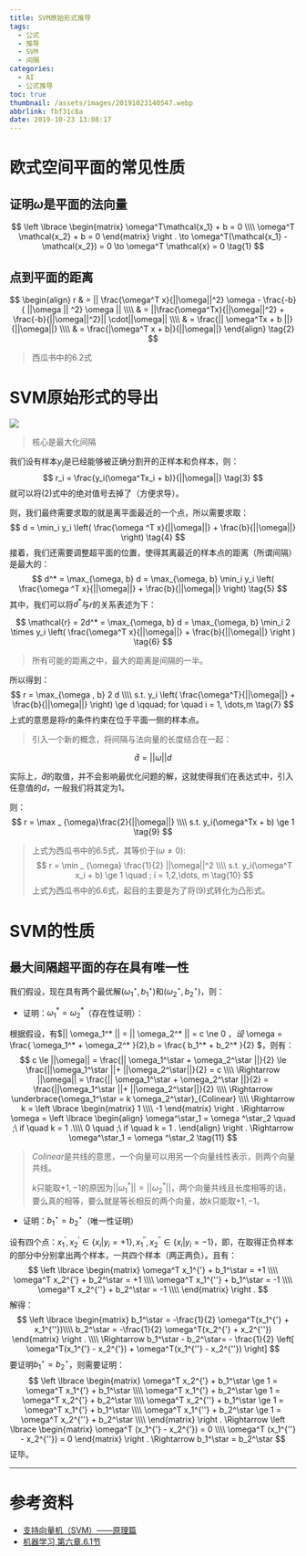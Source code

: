 ```yaml
---
title: SVM原始形式推导
tags:
  - 公式
  - 推导
  - SVM
  - 间隔
categories:
  - AI
  - 公式推导
toc: true
thumbnail: /assets/images/20191023140547.webp
abbrlink: fbf31c8a
date: 2019-10-23 13:08:17
---
```


# 欧式空间平面的常见性质

## 证明$\omega$是平面的法向量

$$
\left \lbrace
  \begin{matrix}
  \omega^T\mathcal{x_1} + b = 0 \\\\ 
  \omega^T \mathcal{x_2} + b = 0
  \end{matrix}
\right .
\to \omega^T(\mathcal{x_1} - \mathcal{x_2}) = 0  \to \omega^T \mathcal{x} = 0
\tag{1}
$$

<!-- more -->

## 点到平面的距离

$$
\begin{align}
r & = || \frac{\omega^T x}{||\omega||^2} \omega - \frac{-b}{ ||\omega || ^2} \omega || \\\\
& = ||\frac{\omega^Tx}{||\omega||^2} + \frac{-b}{||\omega||^2}|| \cdot||\omega|| \\\\
& = \frac{|| \omega^Tx + b ||}{||\omega||} \\\\
& = \frac{|\omega^T x + b|}{||\omega||}
\end{align}
\tag{2}
$$

> 西瓜书中的$6.2$式

# SVM原始形式的导出

![](https://imgs.borgor.cn/imgs/20191023155950.png)

> 核心是最大化间隔

我们设有样本$y_i$是已经能够被正确分割开的正样本和负样本，则：
$$
r_i = \frac{y_i(\omega^Tx_i + b)}{||\omega||}
\tag{3}
$$
就可以将$(2)$式中的绝对值号去掉了（方便求导）。

则，我们最终需要求取的就是离平面最近的一个点，所以需要求取：
$$
d = \min_i y_i \left( \frac{\omega ^T x}{||\omega||} + \frac{b}{||\omega||} \right)
\tag{4}
$$
接着，我们还需要调整超平面的位置，使得其离最近的样本点的距离（所谓间隔）是最大的：
$$
d^* = \max_{\omega, b} d = \max_{\omega, b}  \min_i y_i \left( \frac{\omega ^T x}{||\omega||} + \frac{b}{||\omega||} \right)
\tag{5}
$$
其中，我们可以将$d^*$与$r$的关系表述为下：

$$
\mathcal{r} = 2d^* = \max_{\omega, b} d = \max_{\omega, b}  \min_i 2 \times y_i \left( \frac{\omega^T x}{||\omega||} + \frac{b}{||\omega||} \right ) 
\tag{6}
$$

> 所有可能的距离之中，最大的距离是间隔的一半。

所以得到：
$$
r = \max_{\omega , b} 2 d \\\\
s.t. y_i \left( \frac{\omega^T}{||\omega||} +  \frac{b}{||\omega||} \right) \ge d \qquad; for \quad i = 1, \dots,m
\tag{7}
$$
上式的意思是将$r$的条件约束在位于平面一侧的样本点。

> 引入一个新的概念，将间隔与法向量的长度结合在一起：

$$
\hat{d} = ||\omega||d
\tag{8}
$$

实际上，$\hat{d}$的取值，并不会影响最优化问题的解，这就使得我们在表达式中，引入任意值的$d$，一般我们将其定为1。

则：
$$
r = \max _ {\omega}\frac{2}{||\omega||} \\\\
s.t. y_i(\omega^Tx + b) \ge 1
\tag{9}
$$

> 上式为西瓜书中的$6.5$式，其等价于($\omega \ne 0$):
> $$
> r = \min _ {\omega} \frac{1}{2} ||\omega||^2 \\\\
> s.t. y_i(\omega^T x_i + b) \ge 1 \quad ; i = 1,2,\dots, m
> \tag{10}
> $$
> 上式为西瓜书中的$6.6$式，起目的主要是为了将$(9)$式转化为凸形式。

# SVM的性质

## 最大间隔超平面的存在具有唯一性

我们假设，现在具有两个最优解$(\omega^\star_1,b^\star_1)$和$(\omega^\star_2,b^\star_2)$，则：

* 证明：$\omega_1^* = \omega_2^*$（存在性证明）：

根据假设，有$|| \omega_1^* || = || \omega_2^* || = c \ne 0 $，设$ \omega = \frac{ \omega_1^* + \omega_2^* }{2},b = \frac{ b_1^* + b_2^* }{2} $，则有：
$$
c \le ||\omega|| = \frac{|| \omega_1^\star + \omega_2^\star ||}{2} \le \frac{||\omega_1^\star ||+ ||\omega_2^\star||}{2} = c \\\\
\Rightarrow ||\omega|| =  \frac{|| \omega_1^\star + \omega_2^\star ||}{2} = \frac{||\omega_1^\star ||+ ||\omega_2^\star||}{2} \\\\
\Rightarrow \underbrace{\omega_1^\star = k \omega_2^\star}_{Colinear} \\\\
\Rightarrow k =
\left \lbrace \begin{matrix} 1 \\\\ -1
\end{matrix}
\right . \Rightarrow \omega =
\left \lbrace \begin{align} \omega^\star_1 = \omega ^\star_2 \quad ;\ if \quad k = 1 .\\\\
0 \quad ;\ if \quad k = 1 .
\end{align}
\right . \Rightarrow  \omega^\star_1 = \omega ^\star_2 
\tag{11}
$$

> $Colinear$是共线的意思，一个向量可以用另一个向量线性表示，则两个向量共线。
> 
> $k$只能取$+1,-1$的原因为$|| \omega_1^* || = || \omega_2^* ||$，两个向量共线且长度相等的话，要么真的相等，要么就是等长相反的两个向量，故$k$只能取$+1,-1$。

* 证明：$b_1^\star = b_2^\star$（唯一性证明）

设有四个点：$x_1^{'},x_2^{'} \in \lbrace x_i | y_i = +1 \rbrace,x_1^{''},x_2^{''} \in \lbrace x_i | y_i = -1 \rbrace$，即，在取得正负样本的部分中分别拿出两个样本，一共四个样本（两正两负）。且有：
$$
\left \lbrace
\begin{matrix}
\omega^T x_1^{'} + b_1^\star = +1 \\\\ 
\omega^T x_2^{'} + b_2^\star = +1 \\\\ 
\omega^T x_1^{''} + b_1^\star = -1 \\\\
\omega^T x_2^{''} + b_2^\star = -1 \\\\
\end{matrix}
\right .
$$
解得：
$$
\left \lbrace
\begin{matrix}
b_1^\star = -\frac{1}{2} \omega^T(x_1^{'} + x_1^{''})\\\\
b_2^\star = -\frac{1}{2} \omega^T(x_2^{'} + x_2^{''})
\end{matrix}
\right . \\\\ 
\Rightarrow b_1^\star - b_2^\star= - \frac{1}{2} \left[ \omega^T(x_1^{'} - x_2^{'}) +  \omega^T(x_1^{''} - x_2^{''})  \right]
$$
要证明$b_1^\star = b_2^\star$，则需要证明：
$$
\left \lbrace
\begin{matrix}
\omega^T x_2^{'} + b_1^\star \ge 1 = \omega^T x_1^{'} + b_1^\star \\\\
\omega^T x_1^{'} + b_2^\star \ge 1 = \omega^T x_2^{'} + b_2^\star \\\\
\omega^T x_2^{''} + b_1^\star \ge 1 = \omega^T x_1^{'} + b_1^\star \\\\
\omega^T x_1^{''} + b_2^\star \ge 1 = \omega^T x_2^{''} + b_2^\star \\\\
\end{matrix}
\right . \Rightarrow \left \lbrace
\begin{matrix}
\omega^T (x_1^{'} - x_2^{'}) = 0 \\\\
\omega^T (x_1^{''} - x_2^{''}) = 0
\end{matrix}
\right .
\Rightarrow b_1^\star = b_2^\star
$$
证毕。

---

# 参考资料

* [支持向量机（SVM）——原理篇](https://zhuanlan.zhihu.com/p/31886934)
* [机器学习,第六章.6.1节](https://book.douban.com/subject/26708119/) 
